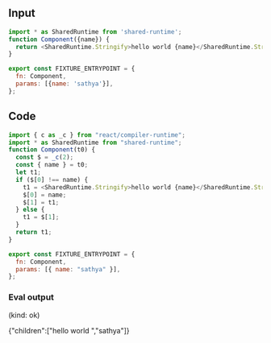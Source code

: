 
## Input

```javascript
import * as SharedRuntime from 'shared-runtime';
function Component({name}) {
  return <SharedRuntime.Stringify>hello world {name}</SharedRuntime.Stringify>;
}

export const FIXTURE_ENTRYPOINT = {
  fn: Component,
  params: [{name: 'sathya'}],
};

```

## Code

```javascript
import { c as _c } from "react/compiler-runtime";
import * as SharedRuntime from "shared-runtime";
function Component(t0) {
  const $ = _c(2);
  const { name } = t0;
  let t1;
  if ($[0] !== name) {
    t1 = <SharedRuntime.Stringify>hello world {name}</SharedRuntime.Stringify>;
    $[0] = name;
    $[1] = t1;
  } else {
    t1 = $[1];
  }
  return t1;
}

export const FIXTURE_ENTRYPOINT = {
  fn: Component,
  params: [{ name: "sathya" }],
};

```
      
### Eval output
(kind: ok) <div>{"children":["hello world ","sathya"]}</div>